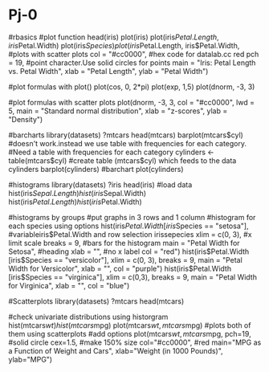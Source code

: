 # Pj-0
#rbasics
#plot function
head(iris)
plot(iris)
plot(iris$Petal.Length, iris$Petal.Width)
plot(iris$Species)
plot(iris$Petal.Length, iris$Petal.Width, #plots with scatter plots
     col = "#cc0000", #hex code for datalab.cc red
     pch = 19, #point character.Use solid circles for points
     main = "Iris: Petal Length vs. Petal Width",
     xlab = "Petal Length", 
     ylab = "Petal Width")

#plot formulas with plot()
plot(cos, 0, 2*pi)
plot(exp, 1,5)
plot(dnorm, -3, 3)

#plot formulas with scatter plots
plot(dnorm, -3, 3,
     col = "#cc0000", 
     lwd = 5, 
     main = "Standard normal distribution",
     xlab = "z-scores",
     ylab = "Density")

#barcharts
library(datasets)
?mtcars
head(mtcars)
barplot(mtcars$cyl) #doesn't work.instead we use table with frequencies for each category.
#Need a table with frequencies for each category
cylinders <- table(mtcars$cyl)  #create table (mtcars$cyl) which feeds to the data cylinders
barplot(cylinders)   #barchart
plot(cylinders)

#histograms
library(datasets)
?iris
head(iris)   #load data
hist(iris$Sepal.Length)
hist(iris$Sepal.Width)
hist(iris$Petal.Length)
hist(iris$Petal.Width) 

#histograms by groups
#put graphs in 3 rows and 1 column
#histogram for each species using options
hist(iris$Petal.Width [iris$Species == "setosa"], #variableiris$Petal.Width and row selection irissepecies
     xlim = c(0, 3),  #x limit scale
     breaks = 9,  #bars for the histogram
     main = "Petal Width for Setosa", #heading
     xlab = "",  #no x label
     col = "red")
hist(iris$Petal.Width [iris$Species == "versicolor"], 
     xlim = c(0, 3), 
     breaks = 9, 
     main = "Petal Width for Versicolor", 
     xlab = "", 
     col = "purple")
hist(iris$Petal.Width [iris$Species == "virginica"],
     xlim = c(0,3), 
     breaks = 9, 
     main = "Petal Width for Virginica", 
     xlab = "", 
     col = "blue")

#Scatterplots
library(datasets)
?mtcars
head(mtcars)

#check univariate distributions using historgram
hist(mtcars$wt)
hist(mtcars$mpg)
plot(mtcars$wt, mtcars$mpg) #plots both of them using scatterplots
#add options
plot(mtcars$wt, mtcars$mpg, 
     pch=19,   #solid circle
     cex=1.5,   #make 150% size
     col="#cc0000",  #red
     main="MPG as a Function of Weight and Cars", 
     xlab="Weight (in 1000 Pounds)", 
     ylab="MPG")
